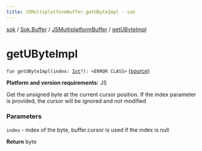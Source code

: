 ```yaml
---
title: JSMultiplatformBuffer.getUByteImpl - sok
---
```


[sok](../../index.html) / [Sok.Buffer](../index.html) / [JSMultiplatformBuffer](index.html) / [getUByteImpl](./get-u-byte-impl.html)

# getUByteImpl

`fun getUByteImpl(index: `[`Int`](https://kotlinlang.org/api/latest/jvm/stdlib/kotlin/-int/index.html)`?): <ERROR CLASS>` [(source)](https://github.com/SeekDaSky/Sok/tree/master/js/sok-js/src/Sok/Buffer/JSMultiplateformBuffer.kt#L83)

**Platform and version requirements:** JS

Get the unsigned byte at the current cursor position. If the index parameter is provided, the cursor will be ignored and
not modified

### Parameters

`index` - index of the byte, buffer.cursor is used if the index is null

**Return**
byte

